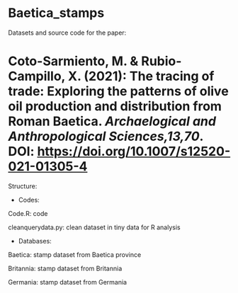 # Baetica_stamps
Datasets and source code for the paper:

# **Coto-Sarmiento, M. & Rubio-Campillo, X. (2021)**: The tracing of trade: Exploring the patterns of olive oil production and distribution from Roman Baetica. *Archaelogical and Anthropological Sciences,13,70*. DOI: https://doi.org/10.1007/s12520-021-01305-4

Structure: 

- Codes:

Code.R: code

cleanquerydata.py: clean dataset in tiny data for R analysis

- Databases: 

Baetica: stamp dataset from Baetica province

Britannia: stamp dataset from Britannia

Germania: stamp dataset from Germania

